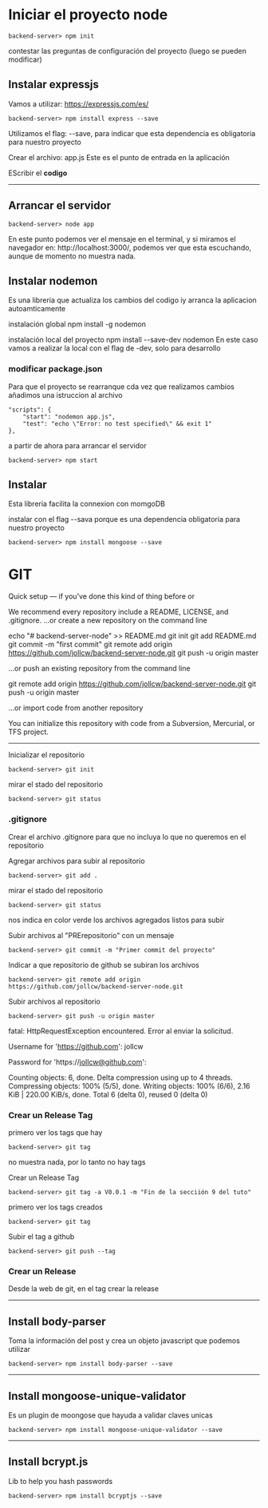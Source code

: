 # Iniciar el proyecto node
    backend-server> npm init

contestar las preguntas de configuración del proyecto (luego se pueden modificar)

## Instalar expressjs
Vamos a utilizar: https://expressjs.com/es/

    backend-server> npm install express --save

Utilizamos el flag: --save, para indicar que esta dependencia es obligatoria para nuestro proyecto

Crear el archivo: app.js Este es el punto de entrada en la aplicación

EScribir el **codigo**

---
## Arrancar el servidor
    backend-server> node app

En este punto podemos ver el mensaje en el terminal, y si miramos el navegador en: http://localhost:3000/, podemos ver que esta escuchando, aunque de momento no muestra nada.

## Instalar nodemon
Es una libreria que actualiza los cambios del codigo iy arranca la aplicacion autoamticamente


instalación global
npm install -g nodemon

instalación local del proyecto
npm install --save-dev nodemon
En este caso vamos a realizar la local con el flag de -dev, solo para desarrollo

### modificar package.json
Para que el proyecto se rearranque cda vez que realizamos cambios añadimos una istruccion al archivo


    "scripts": {
        "start": "nodemon app.js",
        "test": "echo \"Error: no test specified\" && exit 1"
    },

a partir de ahora para arrancar el servidor

    backend-server> npm start

## Instalar 
Esta libreria facilita la connexion con momgoDB

instalar con el flag --sava porque es una dependencia obligatoria para nuestro proyecto

    backend-server> npm install mongoose --save

# GIT
Quick setup — if you’ve done this kind of thing before
or

We recommend every repository include a README, LICENSE, and .gitignore.
…or create a new repository on the command line

echo "# backend-server-node" >> README.md
git init
git add README.md
git commit -m "first commit"
git remote add origin https://github.com/jollcw/backend-server-node.git
git push -u origin master

…or push an existing repository from the command line

git remote add origin https://github.com/jollcw/backend-server-node.git
git push -u origin master

…or import code from another repository

You can initialize this repository with code from a Subversion, Mercurial, or TFS project.

---
Inicializar el repositorio

    backend-server> git init

mirar el stado del repositorio

    backend-server> git status

### .gitignore
Crear el archivo .gitignore para que no incluya lo que no queremos en el repositorio

Agregar archivos para subir al repositorio


    backend-server> git add .

mirar el stado del repositorio

    backend-server> git status

nos indica en color verde los archivos agregados listos para subir

Subir archivos al "PRErepositorio" con un mensaje

    backend-server> git commit -m "Primer commit del proyecto"

Indicar a que repositorio de github se subiran los archivos

    backend-server> git remote add origin https://github.com/jollcw/backend-server-node.git

Subir archivos al repositorio

    backend-server> git push -u origin master

fatal: HttpRequestException encountered.
   Error al enviar la solicitud.

Username for 'https://github.com': jollcw

Password for 'https://jollcw@github.com':

Counting objects: 6, done.
Delta compression using up to 4 threads.
Compressing objects: 100% (5/5), done.
Writing objects: 100% (6/6), 2.16 KiB | 220.00 KiB/s, done.
Total 6 (delta 0), reused 0 (delta 0)


### Crear un Release Tag
primero ver los tags que hay

    backend-server> git tag
no muestra nada, por lo tanto no hay tags

Crear un Release Tag

    backend-server> git tag -a V0.0.1 -m "Fin de la secciión 9 del tuto"

primero ver los tags creados

    backend-server> git tag

Subir el tag a github

    backend-server> git push --tag

### Crear un Release
Desde la web de git, en el tag crear la release

---

## Install body-parser

Toma la información del post y crea un objeto javascript que podemos utilizar

    backend-server> npm install body-parser --save

---

## Install mongoose-unique-validator

Es un plugin de moongose que hayuda a validar claves unicas

    backend-server> npm install mongoose-unique-validator --save

---

## Install bcrypt.js

Lib to help you hash passwords

    backend-server> npm install bcryptjs --save